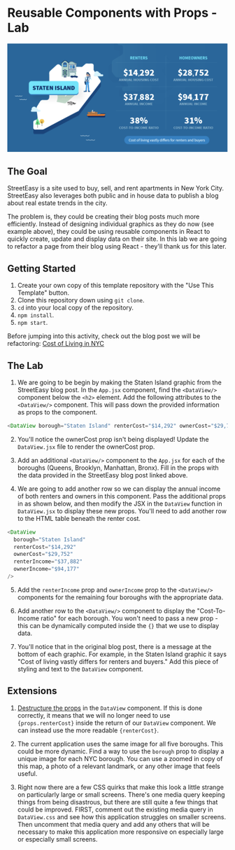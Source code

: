 # Reusable Components with Props - Lab

![street easy](example.png)

## The Goal

StreetEasy is a site used to buy, sell, and rent apartments in New York City. StreetEasy also leverages both public and in house data to publish a blog about real estate trends in the city.

The problem is, they could be creating their blog posts much more efficiently. Instead of designing individual graphics as they do now (see example above), they could be using reusable components in React to quickly create, update and display data on their site. In this lab we are going to refactor a page from their blog using React - they'll thank us for this later.

## Getting Started

1. Create your own copy of this template repository with the "Use This Template" button.
2. Clone this repository down using `git clone`.
3. `cd` into your local copy of the repository.
4. `npm install`.
5. `npm start`.

Before jumping into this activity, check out the blog post we will be refactoring:
[Cost of Living in NYC](https://streeteasy.com/blog/cost-of-living-nyc-income-housing-all-5-boroughs/)

## The Lab

1. We are going to be begin by making the Staten Island graphic from the StreetEasy blog post. In the `App.jsx` component, find the `<DataView/>` component below the `<h2>` element. Add the following attributes to the `<DataView/>` component. This will pass down the provided information as props to the component.

```javascript
<DataView borough="Staten Island" renterCost="$14,292" ownerCost="$29,752" />
```

2. You'll notice the ownerCost prop isn't being displayed! Update the `DataView.jsx` file to render the ownerCost prop.

3. Add an additional `<DataView/>` component to the `App.jsx` for each of the boroughs (Queens, Brooklyn, Manhattan, Bronx). Fill in the props with the data provided in the StreetEasy blog post linked above.

4. We are going to add another row so we can display the annual income of both renters and owners in this component. Pass the additional props in as shown below, and then modify the JSX in the `DataView` function in `DataView.jsx` to display these new props. You'll need to add another row to the HTML table beneath the renter cost.

```javascript
<DataView
  borough="Staten Island"
  renterCost="$14,292"
  ownerCost="$29,752"
  renterIncome="$37,882"
  ownerIncome="$94,177"
/>
```

5. Add the `renterIncome` prop and `ownerIncome` prop to the `<DataView/>` components for the remaining four boroughs with the appropriate data.

6. Add another row to the `<DataView/>` component to display the "Cost-To-Income ratio" for each borough. You won't need to pass a new prop - this can be dynamically computed inside the `{}` that we use to display data.

7. You'll notice that in the original blog post, there is a message at the bottom of each graphic. For example, in the Staten Island graphic it says "Cost of living vastly differs for renters and buyers." Add this piece of styling and text to the `DataView` component.

## Extensions

1. [Destructure the props](https://medium.com/@lcriswell/destructuring-props-in-react-b1c295005ce0) in the `DataView` component. If this is done correctly, it means that we will no longer need to use `{props.renterCost}` inside the return of our `DataView` component. We can instead use the more readable `{renterCost}`.

2. The current application uses the same image for all five boroughs. This could be more dynamic. Find a way to use the `borough` prop to display a unique image for each NYC borough. You can use a zoomed in copy of this map, a photo of a relevant landmark, or any other image that feels useful.

3. Right now there are a few CSS quirks that make this look a little strange on particularly large or small screens. There's one media query keeping things from being disastrous, but there are still quite a few things that could be improved. FIRST, comment out the existing media query in `DataView.css` and see how this application struggles on smaller screens. Then uncomment that media query and add any others that will be necessary to make this application more responsive on especially large or especially small screens.
